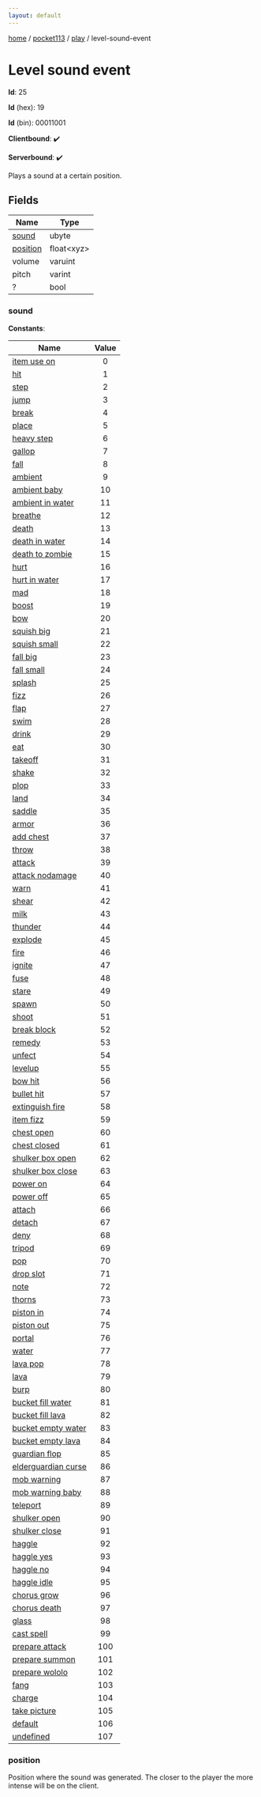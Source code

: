 ```yaml
---
layout: default
---
```


[home](/)  /  [pocket113](/protocol/pocket113)  /  [play](/protocol/pocket113/play)  /  level-sound-event

# Level sound event

**Id**: 25

**Id** (hex): 19

**Id** (bin): 00011001

**Clientbound**: ✔️

**Serverbound**: ✔️

Plays a sound at a certain position.

## Fields

Name | Type
---|---
[sound](#sound) | ubyte
[position](#position) | float&lt;xyz&gt;
volume | varuint
pitch | varint
? | bool

### sound

**Constants**:

Name | Value
---|:---:
[item use on](sound_item-use-on) | 0
[hit](sound_hit) | 1
[step](sound_step) | 2
[jump](sound_jump) | 3
[break](sound_break) | 4
[place](sound_place) | 5
[heavy step](sound_heavy-step) | 6
[gallop](sound_gallop) | 7
[fall](sound_fall) | 8
[ambient](sound_ambient) | 9
[ambient baby](sound_ambient-baby) | 10
[ambient in water](sound_ambient-in-water) | 11
[breathe](sound_breathe) | 12
[death](sound_death) | 13
[death in water](sound_death-in-water) | 14
[death to zombie](sound_death-to-zombie) | 15
[hurt](sound_hurt) | 16
[hurt in water](sound_hurt-in-water) | 17
[mad](sound_mad) | 18
[boost](sound_boost) | 19
[bow](sound_bow) | 20
[squish big](sound_squish-big) | 21
[squish small](sound_squish-small) | 22
[fall big](sound_fall-big) | 23
[fall small](sound_fall-small) | 24
[splash](sound_splash) | 25
[fizz](sound_fizz) | 26
[flap](sound_flap) | 27
[swim](sound_swim) | 28
[drink](sound_drink) | 29
[eat](sound_eat) | 30
[takeoff](sound_takeoff) | 31
[shake](sound_shake) | 32
[plop](sound_plop) | 33
[land](sound_land) | 34
[saddle](sound_saddle) | 35
[armor](sound_armor) | 36
[add chest](sound_add-chest) | 37
[throw](sound_throw) | 38
[attack](sound_attack) | 39
[attack nodamage](sound_attack-nodamage) | 40
[warn](sound_warn) | 41
[shear](sound_shear) | 42
[milk](sound_milk) | 43
[thunder](sound_thunder) | 44
[explode](sound_explode) | 45
[fire](sound_fire) | 46
[ignite](sound_ignite) | 47
[fuse](sound_fuse) | 48
[stare](sound_stare) | 49
[spawn](sound_spawn) | 50
[shoot](sound_shoot) | 51
[break block](sound_break-block) | 52
[remedy](sound_remedy) | 53
[unfect](sound_unfect) | 54
[levelup](sound_levelup) | 55
[bow hit](sound_bow-hit) | 56
[bullet hit](sound_bullet-hit) | 57
[extinguish fire](sound_extinguish-fire) | 58
[item fizz](sound_item-fizz) | 59
[chest open](sound_chest-open) | 60
[chest closed](sound_chest-closed) | 61
[shulker box open](sound_shulker-box-open) | 62
[shulker box close](sound_shulker-box-close) | 63
[power on](sound_power-on) | 64
[power off](sound_power-off) | 65
[attach](sound_attach) | 66
[detach](sound_detach) | 67
[deny](sound_deny) | 68
[tripod](sound_tripod) | 69
[pop](sound_pop) | 70
[drop slot](sound_drop-slot) | 71
[note](sound_note) | 72
[thorns](sound_thorns) | 73
[piston in](sound_piston-in) | 74
[piston out](sound_piston-out) | 75
[portal](sound_portal) | 76
[water](sound_water) | 77
[lava pop](sound_lava-pop) | 78
[lava](sound_lava) | 79
[burp](sound_burp) | 80
[bucket fill water](sound_bucket-fill-water) | 81
[bucket fill lava](sound_bucket-fill-lava) | 82
[bucket empty water](sound_bucket-empty-water) | 83
[bucket empty lava](sound_bucket-empty-lava) | 84
[guardian flop](sound_guardian-flop) | 85
[elderguardian curse](sound_elderguardian-curse) | 86
[mob warning](sound_mob-warning) | 87
[mob warning baby](sound_mob-warning-baby) | 88
[teleport](sound_teleport) | 89
[shulker open](sound_shulker-open) | 90
[shulker close](sound_shulker-close) | 91
[haggle](sound_haggle) | 92
[haggle yes](sound_haggle-yes) | 93
[haggle no](sound_haggle-no) | 94
[haggle idle](sound_haggle-idle) | 95
[chorus grow](sound_chorus-grow) | 96
[chorus death](sound_chorus-death) | 97
[glass](sound_glass) | 98
[cast spell](sound_cast-spell) | 99
[prepare attack](sound_prepare-attack) | 100
[prepare summon](sound_prepare-summon) | 101
[prepare wololo](sound_prepare-wololo) | 102
[fang](sound_fang) | 103
[charge](sound_charge) | 104
[take picture](sound_take-picture) | 105
[default](sound_default) | 106
[undefined](sound_undefined) | 107

### position

Position where the sound was generated. The closer to the player the more intense will be on the client.
